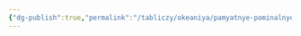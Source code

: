 ```yaml
---
{"dg-publish":true,"permalink":"/tabliczy/okeaniya/pamyatnye-pominalnye-stolby/","dgPassFrontmatter":true}
---
```



